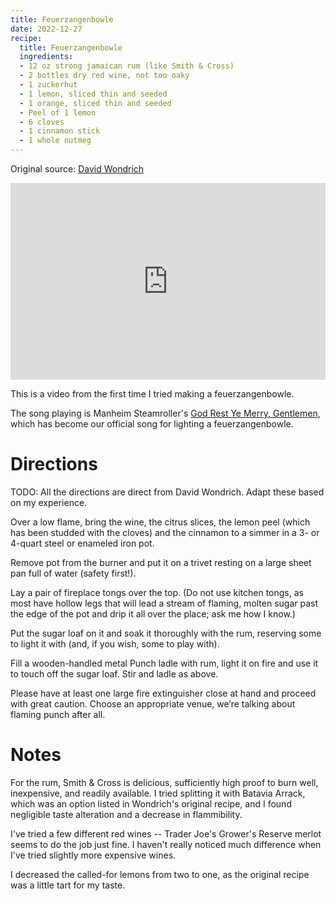 ```yaml
---
title: Feuerzangenbowle
date: 2022-12-27
recipe:
  title: Feuerzangenbowle
  ingredients:
  - 12 oz strong jamaican rum (like Smith & Cross)
  - 2 bottles dry red wine, not too oaky
  - 1 zuckerhut
  - 1 lemon, sliced thin and seeded
  - 1 orange, sliced thin and seeded
  - Peel of 1 lemon
  - 6 cloves
  - 1 cinnamon stick
  - 1 whole nutmeg
---
```


Original source: [David Wondrich](https://www.thedailybeast.com/fire-starter-ignite-your-night-with-flaming-punch)

<iframe width="100%" height="315" src="https://www.youtube.com/embed/FY3hTGmJJYo" title="YouTube video player" frameborder="0" allow="accelerometer; autoplay; clipboard-write; encrypted-media; gyroscope; picture-in-picture; web-share" allowfullscreen></iframe>

This is a video from the first time I tried making a feuerzangenbowle.

The song playing is Manheim Steamroller's [God Rest Ye Merry, Gentlemen](https://www.youtube.com/watch?v=pNKc_6ZqxrY), which has become our official song for lighting a feuerzangenbowle.

# Directions

TODO: All the directions are direct from David Wondrich. Adapt these based on my experience.

Over a low flame, bring the wine, the citrus slices, the lemon peel (which has been studded with the cloves) and the cinnamon to a simmer in a 3- or 4-quart steel or enameled iron pot.

Remove pot from the burner and put it on a trivet resting on a large sheet pan full of water (safety first!).

Lay a pair of fireplace tongs over the top. (Do not use kitchen tongs, as most have hollow legs that will lead a stream of flaming, molten sugar past the edge of the pot and drip it all over the place; ask me how I know.)

Put the sugar loaf on it and soak it thoroughly with the rum, reserving some to light it with (and, if you wish, some to play with).

Fill a wooden-handled metal Punch ladle with rum, light it on fire and use it to touch off the sugar loaf. Stir and ladle as above.

Please have at least one large fire extinguisher close at hand and proceed with great caution. Choose an appropriate venue, we’re talking about flaming punch after all.  

# Notes

For the rum, Smith & Cross is delicious, sufficiently high proof to burn well, inexpensive, and readily available. I tried splitting it with Batavia Arrack, which was an option listed in Wondrich's original recipe, and I found negligible taste alteration and a decrease in flammibility.

I've tried a few different red wines -- Trader Joe's Grower's Reserve merlot seems to do the job just fine. I haven't really noticed much difference when I've tried slightly more expensive wines.

I decreased the called-for lemons from two to one, as the original recipe was a little tart for my taste.
